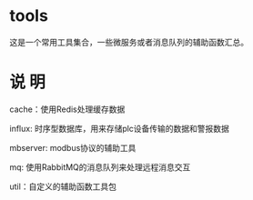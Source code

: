 # tools

这是一个常用工具集合，一些微服务或者消息队列的辅助函数汇总。

# 说 明

cache：使用Redis处理缓存数据

influx: 时序型数据库，用来存储plc设备传输的数据和警报数据

mbserver: modbus协议的辅助工具

mq: 使用RabbitMQ的消息队列来处理远程消息交互

util：自定义的辅助函数工具包
